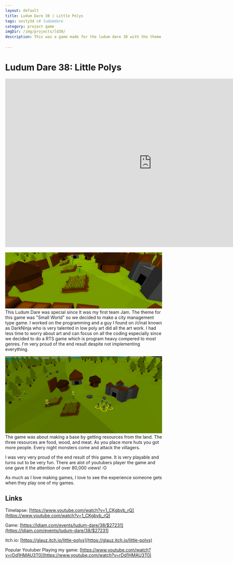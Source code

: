 ```yaml
---
layout: default
title: Ludum Dare 38 | Little Polys
tags: unity3d c# ludumdare
category: project game
imgDir: /img/projects/ld38/
description: This was a game made for the ludum dare 38 with the theme "Small World"

---
```



Ludum Dare 38: Little Polys
================

<iframe width="940" height="540" src="https://www.youtube-nocookie.com/embed/1_CKgbvb_rQ?rel=0&amp;showinfo=0" frameborder="0" allowfullscreen></iframe>

<div class="content-spacing"></div>
<div class="content-spacing"></div>

![Picture](/img/projects/ld38/1.png)
This Ludum Dare was special since It was my first team Jam. The theme for this game was "Small World" so we decided to make a city management type game. I worked on the programming and a guy I found on /r/inat known as DarkNinja who is very talented in low poly art did all the art work. I had less time to worry about art and can focus on all the coding especially since we decided to do a RTS game which is program heavy compered to most genres. I'm very proud of the end result despite not implementing everything.

![Picture](/img/projects/ld38/2.png)
The game was about making a base by getting resources from the land. The three resources are food, wood, and meat. As you place more huts you got more people. Every night monsters come and attack the villagers. 

I was very very proud of the end result of this game. It is very playable and turns out to be very fun. There are alot of youtubers player the game and one gave it the attention of over 80,000 views! :O 

As much as I love making games, I love to see the experience someone gets when they play one of my games.


Links
-----

Timelapse: [https://www.youtube.com/watch?v=1_CKgbvb_rQ](https://www.youtube.com/watch?v=1_CKgbvb_rQ)

Game: [https://ldjam.com/events/ludum-dare/38/$27231](https://ldjam.com/events/ludum-dare/38/$27231)

itch.io: [https://glauz.itch.io/little-polys](https://glauz.itch.io/little-polys)

Popular Youtuber Playing my game: [https://www.youtube.com/watch?v=rDd1HMAU3T0](https://www.youtube.com/watch?v=rDd1HMAU3T0)
